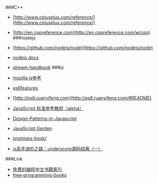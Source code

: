 ###C++

- [http://www.cplusplus.com/reference/](http://www.cplusplus.com/reference/)

- [http://en.cppreference.com](http://en.cppreference.com/w/cpp)
###nodejs

- [https://github.com/nodejs/node](https://github.com/nodejs/node)
- [nodejs docs](https://nodejs.org/en/docs/)
- [stream-handbook](https://github.com/jabez128/stream-handbook)
###js

- [mozilla js参考](https://developer.mozilla.org/zh-CN/docs/Web/JavaScript)
- [es6features](https://github.com/ES-CN/es6features/blob/master/README.md)
- [http://es6.ruanyifeng.com](http://es6.ruanyifeng.com/#README)
- [JavaScript 标准参考教程（alpha）](http://javascript.ruanyifeng.com/)
- [Design-Patterns-in-Javascript](https://github.com/tcorral/Design-Patterns-in-Javascript)
- [JavaScript Garden](http://bonsaiden.github.io/JavaScript-Garden/)
- [promises-book/](https://github.com/liubin/promises-book/)
- [js高手进阶之路：underscore源码经典（一）](http://yalishizhude.github.io/2015/09/22/underscore-source/)

###Link

- [免费的编程中文书籍索引](https://github.com/justjavac/free-programming-books-zh_CN)
- [free-programming-books](https://github.com/vhf/free-programming-books)
